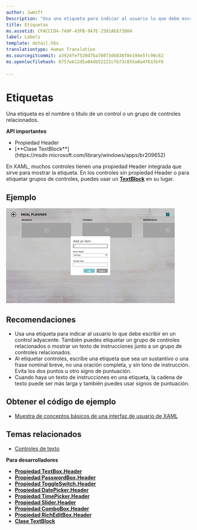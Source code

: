 ```yaml
---
author: Jwmsft
Description: "Usa una etiqueta para indicar al usuario lo que debe escribir en un control adyacente. También puedes etiquetar un grupo de controles relacionados o mostrar un texto de instrucciones junto a un grupo de controles relacionados."
title: Etiquetas
ms.assetid: CFACCCD4-749F-43FB-947E-2591AE673804
label: Labels
template: detail.hbs
translationtype: Human Translation
ms.sourcegitcommit: a3924fef520d7ba70873d6838f8e194e5fc96c62
ms.openlocfilehash: 6757e612d5a04db52222cfb73c855a0a4f615bf6

---
```

# <a name="labels"></a>Etiquetas

<link rel="stylesheet" href="https://az835927.vo.msecnd.net/sites/uwp/Resources/css/custom.css"> 

Una etiqueta es el nombre o título de un control o un grupo de controles relacionados.

<div class="important-apis" >
<b>API importantes</b><br/>
<ul>
<li>Propiedad Header</li>
<li>[**Clase TextBlock**](https://msdn.microsoft.com/library/windows/apps/br209652)</li>
</ul>
</div>


En XAML, muchos controles tienen una propiedad Header integrada que sirve para mostrar la etiqueta. En los controles sin propiedad Header o para etiquetar grupos de controles, puedes usar un [**TextBlock**](https://msdn.microsoft.com/library/windows/apps/br209652) en su lugar.


## <a name="example"></a>Ejemplo


![Captura de pantalla que muestra un control de etiqueta estándar](images/label-standard.png)

## <a name="recommendations"></a>Recomendaciones


-   Usa una etiqueta para indicar al usuario lo que debe escribir en un control adyacente. También puedes etiquetar un grupo de controles relacionados o mostrar un texto de instrucciones junto a un grupo de controles relacionados.
-   Al etiquetar controles, escribe una etiqueta que sea un sustantivo o una frase nominal breve, no una oración completa, y sin tono de instrucción. Evita los dos puntos u otro signo de puntuación.
-   Cuando haya un texto de instrucciones en una etiqueta, la cadena de texto puede ser más larga y también puedes usar signos de puntuación.


## <a name="get-the-sample-code"></a>Obtener el código de ejemplo
* [Muestra de conceptos básicos de una interfaz de usuario de XAML](https://github.com/Microsoft/Windows-universal-samples/blob/master/Samples/XamlUIBasics)

## <a name="related-topics"></a>Temas relacionados
* [Controles de texto](text-controls.md)

**Para desarrolladores**
* [**Propiedad TextBox.Header**](https://msdn.microsoft.com/library/windows/apps/dn252861)
* [**Propiedad PasswordBox.Header**](https://msdn.microsoft.com/library/windows/apps/dn299051)
* [**Propiedad ToggleSwitch.Header**](https://msdn.microsoft.com/library/windows/apps/br209713)
* [**Propiedad DatePicker.Header**](https://msdn.microsoft.com/library/windows/apps/dn279460)
* [**Propiedad TimePicker.Header**](https://msdn.microsoft.com/library/windows/apps/dn299286)
* [**Propiedad Slider.Header**](https://msdn.microsoft.com/library/windows/apps/dn252829)
* [**Propiedad ComboBox.Header**](https://msdn.microsoft.com/library/windows/apps/dn279416)
* [**Propiedad RichEditBox.Header**](https://msdn.microsoft.com/library/windows/apps/dn252726)
* [**Clase TextBlock**](https://msdn.microsoft.com/library/windows/apps/br209652)

 

 







<!--HONumber=Dec16_HO2-->


